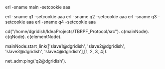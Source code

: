 erl -sname main -setcookie aaa

erl -sname q1 -setcookie aaa
erl -sname q2 -setcookie aaa
erl -sname q3 -setcookie aaa
erl -sname q4 -setcookie aaa

cd("/home/dgridish/IdeaProjects/TBRPF_Protocol/src").
c(mainNode).
c(qNode).
c(elementNode).

mainNode:start_link(['slave1@dgridish', 'slave2@dgridish', 'slave3@dgridish', 'slave4@dgridish'],[1, 2, 3, 4]).

net_adm:ping('q2@dgridish').

